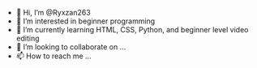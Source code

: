 - 👋 Hi, I’m @Ryxzan263
- 👀 I’m interested in beginner programming
- 🌱 I’m currently learning HTML, CSS, Python, and beginner level video editing
- 💞️ I’m looking to collaborate on ...
- 📫 How to reach me ...

<!---
Ryxzan263/Ryxzan263 is a ✨ special ✨ repository because its `README.md` (this file) appears on your GitHub profile.
You can click the Preview link to take a look at your changes.
--->
